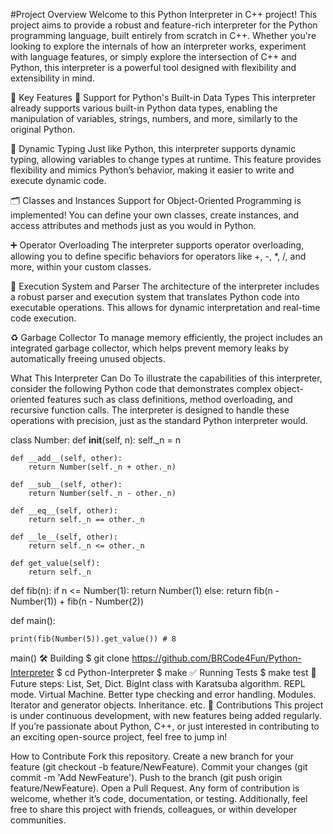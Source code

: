#Project Overview
Welcome to this Python Interpreter in C++ project! This project aims to provide a robust and feature-rich interpreter for the Python programming language, built entirely from scratch in C++. Whether you're looking to explore the internals of how an interpreter works, experiment with language features, or simply explore the intersection of C++ and Python, this interpreter is a powerful tool designed with flexibility and extensibility in mind.

🔑 Key Features
🔧 Support for Python's Built-in Data Types
This interpreter already supports various built-in Python data types, enabling the manipulation of variables, strings, numbers, and more, similarly to the original Python.

🧠 Dynamic Typing
Just like Python, this interpreter supports dynamic typing, allowing variables to change types at runtime. This feature provides flexibility and mimics Python’s behavior, making it easier to write and execute dynamic code.

🗂️ Classes and Instances
Support for Object-Oriented Programming is implemented! You can define your own classes, create instances, and access attributes and methods just as you would in Python.

➕ Operator Overloading
The interpreter supports operator overloading, allowing you to define specific behaviors for operators like +, -, *, /, and more, within your custom classes.

📜 Execution System and Parser
The architecture of the interpreter includes a robust parser and execution system that translates Python code into executable operations. This allows for dynamic interpretation and real-time code execution.

♻️ Garbage Collector
To manage memory efficiently, the project includes an integrated garbage collector, which helps prevent memory leaks by automatically freeing unused objects.

What This Interpreter Can Do
To illustrate the capabilities of this interpreter, consider the following Python code that demonstrates complex object-oriented features such as class definitions, method overloading, and recursive function calls. The interpreter is designed to handle these operations with precision, just as the standard Python interpreter would.

class Number:
    def __init__(self, n):
        self._n = n
        
    def __add__(self, other):
        return Number(self._n + other._n)
    
    def __sub__(self, other):
        return Number(self._n - other._n)
    
    def __eq__(self, other):
        return self._n == other._n
    
    def __le__(self, other):
        return self._n <= other._n
    
    def get_value(self):
        return self._n

def fib(n):
    if n <= Number(1):
        return Number(1)
    else:
        return fib(n - Number(1)) + fib(n - Number(2))

def main():
    
    print(fib(Number(5)).get_value()) # 8

main()
🛠️ Building
$ git clone https://github.com/BRCode4Fun/Python-Interpreter
$ cd Python-Interpreter
$ make
✅ Running Tests
  $ make test
🚀 Future steps:
List, Set, Dict.
BigInt class with Karatsuba algorithm.
REPL mode.
Virtual Machine.
Better type checking and error handling.
Modules.
Iterator and generator objects.
Inheritance.
etc.
🤝 Contributions
This project is under continuous development, with new features being added regularly. If you’re passionate about Python, C++, or just interested in contributing to an exciting open-source project, feel free to jump in!

How to Contribute
Fork this repository.
Create a new branch for your feature (git checkout -b feature/NewFeature).
Commit your changes (git commit -m 'Add NewFeature').
Push to the branch (git push origin feature/NewFeature).
Open a Pull Request.
Any form of contribution is welcome, whether it’s code, documentation, or testing. Additionally, feel free to share this project with friends, colleagues, or within developer communities.
